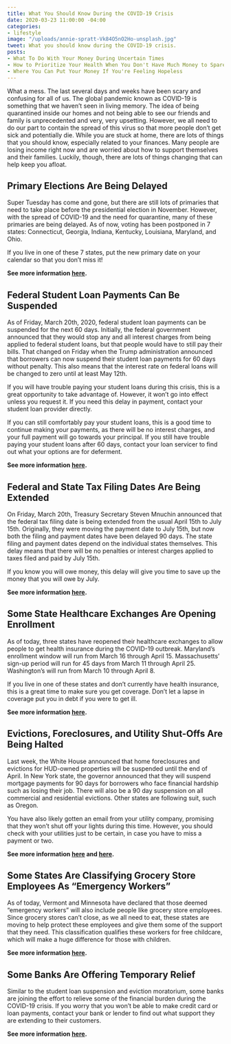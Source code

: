 ```yaml
---
title: What You Should Know During the COVID-19 Crisis
date: 2020-03-23 11:00:00 -04:00
categories:
- lifestyle
image: "/uploads/annie-spratt-Vk84O5nO2Ho-unsplash.jpg"
tweet: What you should know during the COVID-19 crisis.
posts:
- What To Do With Your Money During Uncertain Times
- How to Prioritize Your Health When You Don't Have Much Money to Spare
- Where You Can Put Your Money If You're Feeling Hopeless
---
```


What a mess. The last several days and weeks have been scary and confusing for all of us. The global pandemic known as COVID-19 is something that we haven’t seen in living memory. The idea of being quarantined inside our homes and not being able to see our friends and family is unprecedented and very, very upsetting. However, we all need to do our part to contain the spread of this virus so that more people don’t get sick and potentially die. While you are stuck at home, there are lots of things that you should know, especially related to your finances. Many people are losing income right now and are worried about how to support themselves and their families. Luckily, though, there are lots of things changing that can help keep you afloat.

## **Primary Elections Are Being Delayed**

Super Tuesday has come and gone, but there are still lots of primaries that need to take place before the presidential election in November. However, with the spread of COVID-19 and the need for quarantine, many of these primaries are being delayed. As of now, voting has been postponed in 7 states: Connecticut, Georgia, Indiana, Kentucky, Louisiana, Maryland, and Ohio.

If you live in one of these 7 states, put the new primary date on your calendar so that you don’t miss it!

**See more information [here](https://www.nytimes.com/article/2020-campaign-primary-calendar-coronavirus.html).**

## **Federal Student Loan Payments Can Be Suspended**

As of Friday, March 20th, 2020, federal student loan payments can be suspended for the next 60 days. Initially, the federal government announced that they would stop any and all interest charges from being applied to federal student loans, but that people would have to still pay their bills. That changed on Friday when the Trump administration announced that borrowers can now suspend their student loan payments for 60 days without penalty. This also means that the interest rate on federal loans will be changed to zero until at least May 12th.

If you will have trouble paying your student loans during this crisis, this is a great opportunity to take advantage of. However, it won’t go into effect unless you request it. If you need this delay in payment, contact your student loan provider directly.

If you can still comfortably pay your student loans, this is a good time to continue making your payments, as there will be no interest charges, and your full payment will go towards your principal. If you still have trouble paying your student loans after 60 days, contact your loan servicer to find out what your options are for deferment.

**See more information [here](https://www.politico.com/news/2020/03/20/trump-coronavirus-student-loan-payments-139056).**

## **Federal and State Tax Filing Dates Are Being Extended**

On Friday, March 20th, Treasury Secretary Steven Mnuchin announced that the federal tax filing date is being extended from the usual April 15th to July 15th. Originally, they were moving the payment date to July 15th, but now both the filing and payment dates have been delayed 90 days. The state filing and payment dates depend on the individual states themselves. This delay means that there will be no penalties or interest charges applied to taxes filed and paid by July 15th.

If you know you will owe money, this delay will give you time to save up the money that you will owe by July.

**See more information [here](https://www.nbcnews.com/politics/politics-news/tax-day-postponed-until-july-15-mnuchin-says-n1164811?cid=sm_npd_ms_fb_ma&fbclid=IwAR1ewSABbuXO_C3a9_Emz15cxgU2tGCR14lSqiasRP98NTKcd4KR9m1S_UU).**

## **Some State Healthcare Exchanges Are Opening Enrollment**

As of today, three states have reopened their healthcare exchanges to allow people to get health insurance during the COVID-19 outbreak. Maryland’s enrollment window will run from March 16 through April 15. Massachusetts’ sign-up period will run for 45 days from March 11 through April 25. Washington’s will run from March 10 through April 8.

If you live in one of these states and don’t currently have health insurance, this is a great time to make sure you get coverage. Don’t let a lapse in coverage put you in debt if you were to get ill.

**See more information [here](https://www.rollcall.com/2020/03/13/states-reopen-insurance-enrollment-as-coronavirus-spreads/).**

## **Evictions, Foreclosures, and Utility Shut-Offs Are Being Halted**

Last week, the White House announced that home foreclosures and evictions for HUD-owned properties will be suspended until the end of April. In New York state, the governor announced that they will suspend mortgage payments for 90 days for borrowers who face financial hardship such as losing their job. There will also be a 90 day suspension on all commercial and residential evictions. Other states are following suit, such as Oregon.

You have also likely gotten an email from your utility company, promising that they won’t shut off your lights during this time. However, you should check with your utilities just to be certain, in case you have to miss a payment or two.

**See more information [here](https://www.thedailybeast.com/trump-says-foreclosures-evictions-suspended-until-april-amid-coronavirus-crisis) and [here](https://www.forbes.com/sites/zackfriedman/2020/03/19/mortgages-coronavirus/?utm_campaign=forbes&utm_source=facebook&utm_medium=social&utm_term=Valerie%2F&fbclid=IwAR3PZuisGCx_wSVN2z25B5N7Xe59-y1g1BTj8e_Di1mihw8XRcdPasvfdFo#1f9e316e1df4).**

## **Some States Are Classifying Grocery Store Employees As “Emergency Workers”**

As of today, Vermont and Minnesota have declared that those deemed “emergency workers” will also include people like grocery store employees. Since grocery stores can’t close, as we all need to eat, these states are moving to help protect these employees and give them some of the support that they need. This classification qualifies these workers for free childcare, which will make a huge difference for those with children.

**See more information [here](https://www.cnn.com/2020/03/19/business/states-grocery-workers-emergency-trnd/index.html).**

## **Some Banks Are Offering Temporary Relief**

Similar to the student loan suspension and eviction moratorium, some banks are joining the effort to relieve some of the financial burden during the COVID-19 crisis. If you worry that you won’t be able to make credit card or loan payments, contact your bank or lender to find out what support they are extending to their customers.

**See more information [here](https://www.creditsesame.com/blog/updates/credit-card-partners-and-banks-offering-temporary-relief/).**